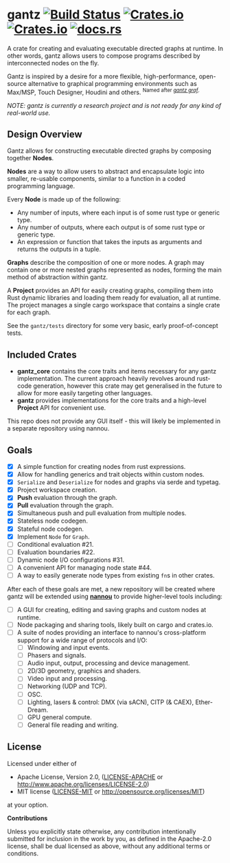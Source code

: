 # gantz [![Build Status](https://travis-ci.org/nannou-org/gantz.svg?branch=master)](https://travis-ci.org/nannou-org/gantz) [![Crates.io](https://img.shields.io/crates/v/gantz.svg)](https://crates.io/crates/gantz) [![Crates.io](https://img.shields.io/crates/l/gantz.svg)](https://github.com/nannou-org/gantz/blob/master/LICENSE-MIT) [![docs.rs](https://docs.rs/gantz/badge.svg)](https://docs.rs/gantz/)

A crate for creating and evaluating executable directed graphs at runtime. In
other words, gantz allows users to compose programs described by interconnected
nodes on the fly.

Gantz is inspired by a desire for a more flexible, high-performance, open-source
alternative to graphical programming environments such as Max/MSP, Touch
Designer, Houdini and others. <sup>Named after
[*gantz graf*](https://youtu.be/ev3vENli7wQ).</sup>

*NOTE: gantz is currently a research project and is not ready for any kind of
real-world use.*

## Design Overview

Gantz allows for constructing executable directed graphs by composing together
**Nodes**.

**Nodes** are a way to allow users to abstract and encapsulate logic into
smaller, re-usable components, similar to a function in a coded programming
language.

Every **Node** is made up of the following:

- Any number of inputs, where each input is of some rust type or generic type.
- Any number of outputs, where each output is of some rust type or generic type.
- An expression or function that takes the inputs as arguments and returns the
  outputs in a tuple.

**Graphs** describe the composition of one or more nodes. A graph may contain
one or more nested graphs represented as nodes, forming the main method of
abstraction within gantz.

A **Project** provides an API for easily creating graphs, compiling them into
Rust dynamic libraries and loading them ready for evaluation, all at runtime.
The project manages a single cargo workspace that contains a single crate for
each graph.

See the `gantz/tests` directory for some very basic, early proof-of-concept
tests.

## Included Crates

- **gantz_core** contains the core traits and items necessary for any gantz
  implementation. The current approach heavily revolves around rust-code
  generation, however this crate may get generalised in the future to allow for
  more easily targeting other languages.
- **gantz** provides implementations for the core traits and a high-level
  **Project** API for convenient use.

This repo does not provide any GUI itself - this will likely be implemented in a
separate repository using nannou.

## Goals

- [x] A simple function for creating nodes from rust expressions.
- [x] Allow for handling generics and trait objects within custom nodes.
- [x] `Serialize` and `Deserialize` for nodes and graphs via serde and typetag.
- [x] Project workspace creation.
- [x] **Push** evaluation through the graph.
- [x] **Pull** evaluation through the graph.
- [x] Simultaneous push and pull evaluation from multiple nodes.
- [x] Stateless node codegen.
- [x] Stateful node codegen.
- [x] Implement `Node` for `Graph`.
- [ ] Conditional evaluation #21.
- [ ] Evaluation boundaries #22.
- [ ] Dynamic node I/O configurations #31.
- [ ] A convenient API for managing node state #44.
- [ ] A way to easily generate node types from existing `fn`s in other crates.

After each of these goals are met, a new repository will be created where gantz
will be extended using [**nannou**](https://github.com/nannou-org/nannou) to
provide higher-level tools including:

- [ ] A GUI for creating, editing and saving graphs and custom nodes at runtime.
- [ ] Node packaging and sharing tools, likely built on cargo and crates.io.
- [ ] A suite of nodes providing an interface to nannou's cross-platform support
  for a wide range of protocols and I/O:
  - [ ] Windowing and input events.
  - [ ] Phasers and signals.
  - [ ] Audio input, output, processing and device management.
  - [ ] 2D/3D geometry, graphics and shaders.
  - [ ] Video input and processing.
  - [ ] Networking (UDP and TCP).
  - [ ] OSC.
  - [ ] Lighting, lasers & control: DMX (via sACN), CITP (& CAEX), Ether-Dream.
  - [ ] GPU general compute.
  - [ ] General file reading and writing.

## License

Licensed under either of

 * Apache License, Version 2.0, ([LICENSE-APACHE](LICENSE-APACHE) or http://www.apache.org/licenses/LICENSE-2.0)
 * MIT license ([LICENSE-MIT](LICENSE-MIT) or http://opensource.org/licenses/MIT)

at your option.

**Contributions**

Unless you explicitly state otherwise, any contribution intentionally submitted
for inclusion in the work by you, as defined in the Apache-2.0 license, shall be
dual licensed as above, without any additional terms or conditions.
